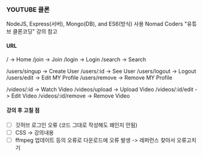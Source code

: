 ### YOUTUBE 클론

NodeJS, Express(서버), Mongo(DB), and ES6(방식) 사용
Nomad Coders "유튜브 클론코딩" 강의 참고

#### URL

/ -> Home
/join -> Join
/login -> Login
/search -> Search

/users/singup -> Create User
/users/:id -> See User
/users/logout -> Logout
/users/edit -> Edit MY Profile
/users/remove -> Remove MY Profile

/videos/:id -> Watch Video
/videos/upload -> Upload Video
/videos/:id/edit -> Edit Video
/videos/:id/remove -> Remove Video

#### 강의 후 고칠 점

- [ ] 깃허브 로그인 오류 (코드 그대로 작성해도 왜인지 안됨)
- [ ] CSS -> 강의내용
- [ ] ffmpeg 업데이트 등의 오류로 다운로드에 오류 발생 -> 레퍼런스 찾아서 오류고치기
